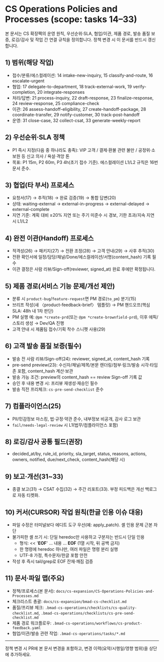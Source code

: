 # CS Operations Policies and Processes (scope: tasks 14–33)

본 문서는 CS 확장팩의 운영 원칙, 우선순위·SLA, 협업/이관, 제품 경로, 발송 품질 보증, 로깅/감사 및 작업 간 연결 규칙을 정의합니다. 정책 변경 시 이 문서를 반드시 갱신합니다.

## 1) 범위(해당 작업)
- 접수/분류/에스컬레이션: 14 intake-new-inquiry, 15 classify-and-route, 16 escalate-urgent
- 협업: 17 delegate-to-department, 18 track-external-work, 19 verify-completion, 20 integrate-responses
- 처리/답변: 21 process-inquiry, 22 draft-response, 23 finalize-response, 24 review-response, 25 compliance-check
- 이관: 26 assess-handoff-eligibility, 27 create-handoff-package, 28 coordinate-transfer, 29 notify-customer, 30 track-post-handoff
- 운영: 31 close-case, 32 collect-csat, 33 generate-weekly-report

## 2) 우선순위·SLA 정책
- P1 즉시 지정(다음 중 하나라도 충족): VIP 고객 / 결제·환불 관련 불만 / 공정위·소보원 등 신고 의사 / 욕설·격앙 톤
- 목표: P1 15m, P2 60m, P3 4h(초기 접수 기준). 에스컬레이션 L1/L2 규칙은 16번 문서 준수.

## 3) 협업(타 부서) 프로세스
- 요청서(17) → 추적(18) → 완료 검증(19) → 통합 답변(20)
- 상태: waiting-external → external-in-progress → external-delayed → external-complete
- 지연 기준: 계획 대비 ≥20% 지연 또는 주기 미준수 시 경보, 기한 초과/지속 지연 시 L1/L2

## 4) 완전 이관(Handoff) 프로세스
- 적격성(26) → 패키지(27) → 전환 조정(28) → 고객 안내(29) → 사후 추적(30)
- 전환 확인서에 일정/담당/채널/Done/에스컬레이션/서명(content_hash) 기록 필수
- 이관 결정은 사람 리뷰/Sign-off(reviewer, signed_at) 완료 후에만 확정됩니다.

## 5) 제품 경로(서비스 기능 문제/개선 제안)
- 분류 시 `product-bug`/`feature-request`면 PM 경로(`to_pm`) 분기(15)
- 브리프 작성(새 〈product-feedback-brief〉 템플릿) → PM 핸드오프(핵심 SLA: 48h 내 1차 판단)
- PM 실행 예: `@pm *create-prd`(또는 `@pm *create-brownfield-prd`), 이후 에픽/스토리 생성 → Dev/QA 진행
- 고객 안내 시 제품팀 접수/기획 착수 스니펫 사용(29)

## 6) 고객 발송 품질 보증(필수)
- 발송 전 사람 리뷰/Sign-off(24): reviewer, signed_at, content_hash 기록
- pre-send preview(23): 수신자/채널/제목/본문 렌더링/첨부·링크/발송 시각·타임존 포함, content_hash 계산·보관
- 발송 가능 조건: preview의 content_hash == review Sign-off 기록 값
- 승인 후 내용 변경 시: 프리뷰 재생성·재승인 필수
- 발송 직전 프리체크: `cs-pre-send-checklist` 준수

## 7) 컴플라이언스(25)
- PII/민감정보 마스킹, 법·규정·약관 준수, 내부정보 비공개, 감사 로그 보관
- `fail/needs-legal-review` 시 L1(법무/컴플라이언스 포함)

## 8) 로깅/감사 공통 필드(권장)
- decided_at/by, rule_id, priority, sla_target, status, reasons, actions, owners, notified, due/next_check, content_hash(해당 시)

## 9) 보고·개선(31~33)
- 종결 보고(31) → CSAT 수집(32) → 주간 리포트(33). 부정 피드백은 개선 백로그로 자동 티켓화.

## 10) 커서(CURSOR) 작업 원칙(한글 인용 이슈 대응)
- 파일 수정은 터미널보다 에디트 도구 우선(예: apply_patch). 셸 인용 문제 근본 차단
- 불가피한 셸 쓰기 시: 단일 heredoc만 사용하고 구분자는 반드시 단일 인용
  - 형식: << '__EOF__' … 내용 … __EOF__ (1열 시작, 뒤 공백 금지)
  - 한 명령에 heredoc 하나만, 여러 파일은 명령 분리 실행
  - UTF-8 가정, 특수문자/한글 포함 안전
- 작성 후 즉시 tail/grep로 EOF 잔재·깨짐 검증

## 11) 문서·파일 맵(주요)
- 정책/프로세스(본 문서): `docs/cs-expansion/CS-Operations-Policies-and-Processes.md`
- 체크리스트 총괄: `docs/cs-expansion/bmad-cs-checklist.md`
- 품질/프리뷰 체크: `.bmad-cs-operations/checklists/cs-quality-checklist.md`, `.bmad-cs-operations/checklists/cs-pre-send-checklist.md`
- 제품 경로 워크플로우: `.bmad-cs-operations/workflows/cs-product-feedback.yaml`
- 협업/이관/발송 관련 작업: `.bmad-cs-operations/tasks/*.md`

---
정책 변경 시 PR에 본 문서 변경을 포함하고, 변경 이력(요약/시행일/영향 범위)을 상단에 추가하세요.

